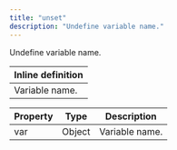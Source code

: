 ```yaml
---
title: "unset"
description: "Undefine variable name."
---
```

Undefine variable name.

| Inline definition |
| -------- |
| Variable name. |


| Property | Type | Description |
| ------- | ------- | -------- |
| var | Object | Variable name. |

